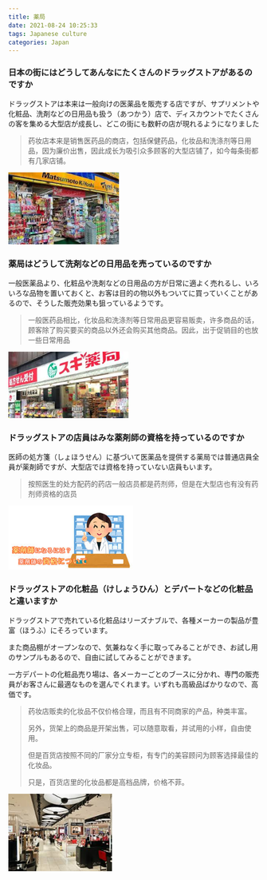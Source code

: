 ```yaml
---
title: 薬局
date: 2021-08-24 10:25:33
tags: Japanese culture
categories: Japan
---
```


### 日本の街にはどうしてあんなにたくさんのドラッグストアがあるのですか

ドラッグストアは本来は一般向けの医薬品を販売する店ですが、サプリメントや化粧品、洗剤などの日用品も扱う（あつかう）店で、ディスカウントでたくさんの客を集める大型店が成長し、どこの街にも数軒の店が現れるようになりました

> 药妆店本来是销售医药品的商店，包括保健药品，化妆品和洗涤剂等日用品，因为廉价出售，因此成长为吸引众多顾客的大型店铺了，如今每条街都有几家店铺。

 <img src="drugstor\薬局.jfif" style="zoom:80%;" /> 

### 薬局はどうして洗剤などの日用品を売っているのですか

一般医薬品より、化粧品や洗剤などの日用品の方が日常に適よく売れるし、いろいろな品物を置いておくと、お客は目的の物以外もついてに買っていくことがあるので、そうした販売効果も狙っているようです。

>一般医药品相比，化妆品和洗涤剂等日常用品更容易贩卖，许多商品的话，顾客除了购买要买的商品以外还会购买其他商品。因此，出于促销目的也放一些日常用品

 <img src="drugstor\薬局2.jfif" style="zoom:80%;" /> 

### ドラッグストアの店員はみな薬剤師の資格を持っているのですか

医師の処方箋（しょほうせん）に基づいて医薬品を提供する薬局では普通店員全員が薬剤師ですが、大型店では資格を持っていない店員もいます。

>按照医生的处方配药的药店一般店员都是药剂师，但是在大型店也有没有药剂师资格的店员

 <img src="drugstor\images1.jfif" style="zoom:80%;" /> 

### ドラッグストアの化粧品（けしょうひん）とデパートなどの化粧品と違いますか

ドラッグストアで売れている化粧品はリーズナブルで、各種メーカーの製品が豊富（ほうふ）にそろっています。

また商品棚がオープンなので、気兼ねなく手に取ってみることができ、お試し用のサンプルもあるので、自由に試してみることができます。

一方デパートの化粧品売り場は、各メーカーごとのブースに分かれ、専門の販売員がお客さんに最適なものを選んでくれます。いずれも高級品ばかりなので、高価です。

>药妆店贩卖的化妆品不仅价格合理，而且有不同商家的产品，种类丰富。
>
>另外，货架上的商品是开架出售，可以随意取看，并试用的小样，自由使用。
>
>但是百货店按照不同的厂家分立专柜，有专门的美容顾问为顾客选择最佳的化妆品。
>
>只是，百货店里的化妆品都是高档品牌，价格不菲。

 <img src="drugstor\images2.jfif" style="zoom: 80%;" /> 